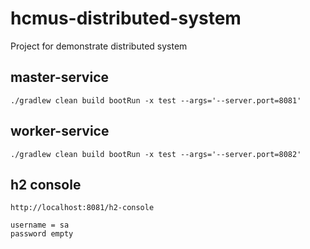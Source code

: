 # hcmus-distributed-system
Project for demonstrate distributed system

## master-service
```
./gradlew clean build bootRun -x test --args='--server.port=8081'
```

## worker-service
```
./gradlew clean build bootRun -x test --args='--server.port=8082'
```

## h2 console
```
http://localhost:8081/h2-console

username = sa
password empty
```

